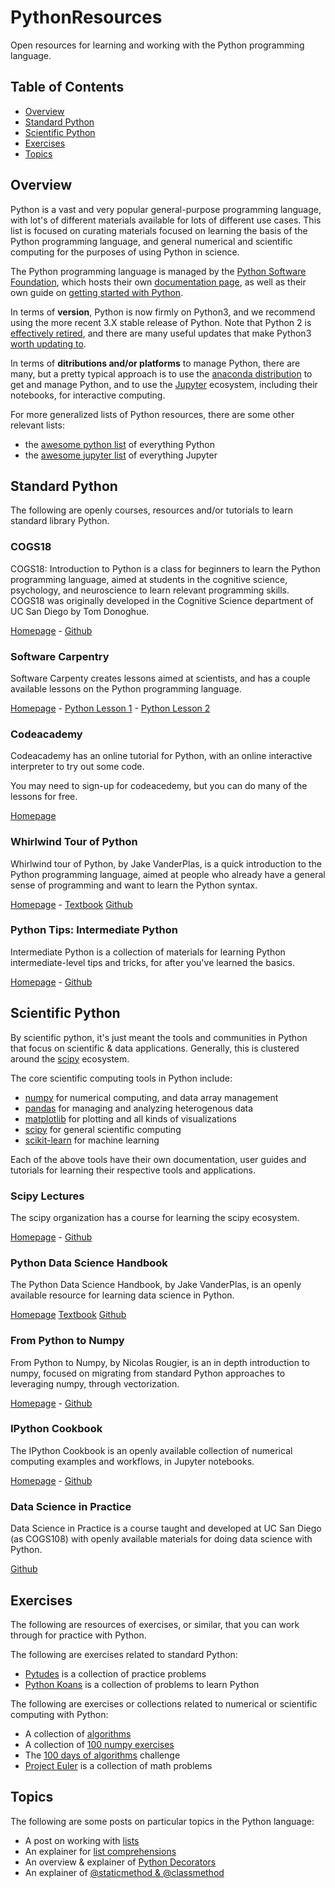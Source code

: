 # PythonResources

Open resources for learning and working with the Python programming language.

## Table of Contents

- [Overview](#overview)
- [Standard Python](#standard-python)
- [Scientific Python](#scientific-python)
- [Exercises](#exercises)
- [Topics](#topics)

## Overview

Python is a vast and very popular general-purpose programming language, with lot's of different materials available for lots of different use cases. This list is focused on curating materials focused on learning the basis of the Python programming language, and general numerical and scientific computing for the purposes of using Python in science.

The Python programming language is managed by the [Python Software Foundation](https://www.python.org/psf-landing/), which hosts their own [documentation page](https://docs.python.org/3/), as well as their own guide on [getting started with Python](https://www.python.org/about/gettingstarted/).

In terms of **version**, Python is now firmly on Python3, and we recommend using the more recent 3.X stable release of Python. Note that Python 2 is [effectively retired](https://python3statement.org), and there are many useful updates that make Python3 [worth updating to](https://github.com/arogozhnikov/python3_with_pleasure).

In terms of **ditributions and/or platforms** to manage Python, there are many, but a pretty typical approach is to use the [anaconda distribution](https://www.anaconda.com/distribution/) to get and manage Python, and to use the [Jupyter](https://jupyter.org) ecosystem, including their notebooks, for interactive computing.

For more generalized lists of Python resources, there are some other relevant lists:
- the [awesome python list](https://github.com/vinta/awesome-python) of everything Python
- the [awesome jupyter list](https://github.com/markusschanta/awesome-jupyter) of everything Jupyter

## Standard Python

The following are openly courses, resources and/or tutorials to learn standard library Python. 

### COGS18

COGS18: Introduction to Python is a class for beginners to learn the Python programming language, aimed at students in the cognitive science, psychology, and neuroscience to learn relevant programming skills. COGS18 was originally developed in the Cognitive Science department of UC San Diego by Tom Donoghue.

[Homepage](https://cogs18.github.io/intro/) -
[Github](https://github.com/COGS18)

### Software Carpentry

Software Carpenty creates lessons aimed at scientists, and  has a couple available lessons on the Python programming language. 

[Homepage](https://software-carpentry.org/) -
[Python Lesson 1](http://swcarpentry.github.io/python-novice-inflammation/) -
[Python Lesson 2](http://swcarpentry.github.io/python-novice-gapminder/)

### Codeacademy

Codeacademy has an online tutorial for Python, with an online interactive interpreter to try out some code. 

You may need to sign-up for codeacedemy, but you can do many of the lessons for free.

[Homepage](https://www.codecademy.com/)

### Whirlwind Tour of Python

Whirlwind tour of Python, by Jake VanderPlas, is a quick introduction to the Python programming language, aimed at people who already have a general sense of programming and want to learn the Python syntax. 

[Homepage](https://www.oreilly.com/library/view/a-whirlwind-tour/9781492037859/) -
[Textbook](http://www.oreilly.com/programming/free/files/a-whirlwind-tour-of-python.pdf)
[Github](https://github.com/jakevdp/WhirlwindTourOfPython)

### Python Tips: Intermediate Python

Intermediate Python is a collection of materials for learning Python intermediate-level tips and tricks, for after you've learned the basics. 

[Homepage](https://book.pythontips.com/en/latest/) - 
[Github](https://github.com/yasoob/intermediatePython)

## Scientific Python

By scientific python, it's just meant the tools and communities in Python that focus on scientific & data applications. Generally, this is clustered around the [scipy](https://www.scipy.org/about.html) ecosystem. 

The core scientific computing tools in Python include:
- [numpy](https://numpy.org) for numerical computing, and data array management
- [pandas](https://pandas.pydata.org) for managing and analyzing heterogenous data
- [matplotlib](https://matplotlib.org) for plotting and all kinds of visualizations
- [scipy](https://www.scipy.org/scipylib/index.html) for general scientific computing
- [scikit-learn](https://scikit-learn.org/stable) for machine learning

Each of the above tools have their own documentation, user guides and tutorials for learning their respective tools and applications. 

### Scipy Lectures

The scipy organization has a course for learning the scipy ecosystem.

[Homepage](https://scipy-lectures.org/) - 
[Github](https://github.com/scipy-lectures/scipy-lecture-notes)

### Python Data Science Handbook

The Python Data Science Handbook, by Jake VanderPlas, is an openly available resource for learning data science in Python. 

[Homepage](https://jakevdp.github.io/PythonDataScienceHandbook/)
[Textbook](http://shop.oreilly.com/product/0636920034919.do)
[Github](https://github.com/jakevdp/PythonDataScienceHandbook)

### From Python to Numpy

From Python to Numpy, by Nicolas Rougier, is an in depth introduction to numpy, focused on migrating from standard Python approaches to leveraging numpy, through vectorization. 

[Homepage](https://www.labri.fr/perso/nrougier/from-python-to-numpy/) - 
[Github](https://github.com/rougier/from-python-to-numpy)

### IPython Cookbook

The IPython Cookbook is an openly available collection of numerical computing examples and workflows, in Jupyter notebooks.

[Homepage](https://ipython-books.github.io) - 
[Github](https://github.com/ipython-books/cookbook-2nd)

### Data Science in Practice

Data Science in Practice is a course taught and developed at UC San Diego (as COGS108) with openly available materials for doing data science with Python.

[Github](https://github.com/COGS108)

## Exercises

The following are resources of exercises, or similar, that you can work through for practice with Python. 

The following are exercises related to standard Python:
- [Pytudes](https://github.com/norvig/pytudes) is a collection of practice problems
- [Python Koans](https://github.com/gregmalcolm/python_koans) is a collection of problems to learn Python

The following are exercises or collections related to numerical or scientific computing with Python:
- A collection of [algorithms](https://github.com/TheAlgorithms/Python)
- A collection of [100 numpy exercises](https://github.com/rougier/numpy-100)
- The [100 days of algorithms](https://github.com/coells/100days) challenge
- [Project Euler](https://projecteuler.net/) is a collection of math problems
  
## Topics

The following are some posts on particular topics in the Python language:
- A post on working with [lists](https://jeffknupp.com/blog/2018/12/13/how-to-do-just-about-anything-with-python-lists//)
- An explainer for [list comprehensions](https://www.datacamp.com/community/tutorials/python-list-comprehension)
- An overview & explainer of [Python Decorators](https://pabloariasal.github.io/python-decorators-from-the-ground-up/)
- An explainer of [@staticmethod & @classmethod](http://stackabuse.com/pythons-classmethod-and-staticmethod-explained/)
